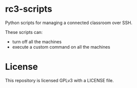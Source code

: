 # rc3-scripts

Python scripts for managing a connected classroom over SSH.

These scripts can:

- turn off all the machines
- execute a custom command on all the machines

# License

This repository is licensed GPLv3 with a LICENSE file.
